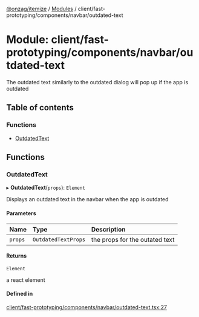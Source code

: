 [@onzag/itemize](../README.md) / [Modules](../modules.md) / client/fast-prototyping/components/navbar/outdated-text

# Module: client/fast-prototyping/components/navbar/outdated-text

The outdated text similarly to the outdated dialog will pop up if the app is outdated

## Table of contents

### Functions

- [OutdatedText](client_fast_prototyping_components_navbar_outdated_text.md#outdatedtext)

## Functions

### OutdatedText

▸ **OutdatedText**(`props`): `Element`

Displays an outdated text in the navbar when the app is outdated

#### Parameters

| Name | Type | Description |
| :------ | :------ | :------ |
| `props` | `OutdatedTextProps` | the props for the outated text |

#### Returns

`Element`

a react element

#### Defined in

[client/fast-prototyping/components/navbar/outdated-text.tsx:27](https://github.com/onzag/itemize/blob/59702dd5/client/fast-prototyping/components/navbar/outdated-text.tsx#L27)
